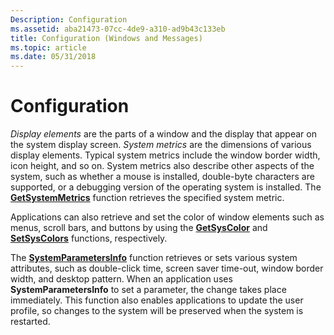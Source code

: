 ```yaml
---
Description: Configuration
ms.assetid: aba21473-07cc-4de9-a310-ad9b43c133eb
title: Configuration (Windows and Messages)
ms.topic: article
ms.date: 05/31/2018
---
```


# Configuration

*Display elements* are the parts of a window and the display that appear on the system display screen. *System metrics* are the dimensions of various display elements. Typical system metrics include the window border width, icon height, and so on. System metrics also describe other aspects of the system, such as whether a mouse is installed, double-byte characters are supported, or a debugging version of the operating system is installed. The [**GetSystemMetrics**](/windows/win32/api/winuser/nf-winuser-getsystemmetrics) function retrieves the specified system metric.

Applications can also retrieve and set the color of window elements such as menus, scroll bars, and buttons by using the [**GetSysColor**](/windows/desktop/api/winuser/nf-winuser-getsyscolor) and [**SetSysColors**](/windows/desktop/api/winuser/nf-winuser-setsyscolors) functions, respectively.

The [**SystemParametersInfo**](/windows/win32/api/winuser/nf-winuser-systemparametersinfoa) function retrieves or sets various system attributes, such as double-click time, screen saver time-out, window border width, and desktop pattern. When an application uses **SystemParametersInfo** to set a parameter, the change takes place immediately. This function also enables applications to update the user profile, so changes to the system will be preserved when the system is restarted.

 

 